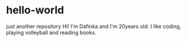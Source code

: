 # hello-world
just another repository
Hi! I'm Dafinka and I'm 20years old. I like coding, playing volleyball and reading books.
